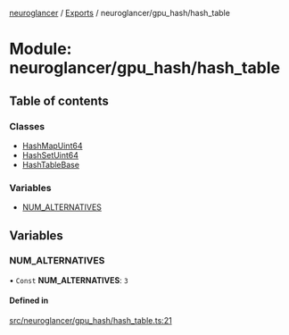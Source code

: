 [neuroglancer](../README.md) / [Exports](../modules.md) / neuroglancer/gpu\_hash/hash\_table

# Module: neuroglancer/gpu\_hash/hash\_table

## Table of contents

### Classes

- [HashMapUint64](../classes/neuroglancer_gpu_hash_hash_table.HashMapUint64.md)
- [HashSetUint64](../classes/neuroglancer_gpu_hash_hash_table.HashSetUint64.md)
- [HashTableBase](../classes/neuroglancer_gpu_hash_hash_table.HashTableBase.md)

### Variables

- [NUM\_ALTERNATIVES](neuroglancer_gpu_hash_hash_table.md#num_alternatives)

## Variables

### NUM\_ALTERNATIVES

• `Const` **NUM\_ALTERNATIVES**: ``3``

#### Defined in

[src/neuroglancer/gpu_hash/hash_table.ts:21](https://github.com/ActiveBrainAtlas2/neuroglancer/blob/034b457d/src/neuroglancer/gpu_hash/hash_table.ts#L21)
